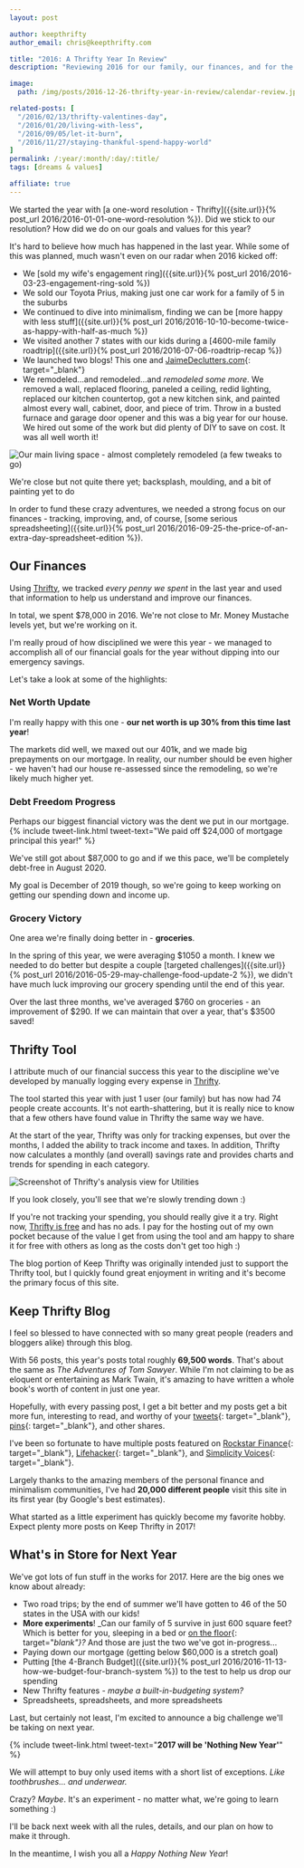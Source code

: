 ```yaml
---
layout: post

author: keepthrifty
author_email: chris@keepthrifty.com

title: "2016: A Thrifty Year In Review"
description: "Reviewing 2016 for our family, our finances, and for the Keep Thrifty blog and Thrifty Tool"

image:
  path: /img/posts/2016-12-26-thrifty-year-in-review/calendar-review.jpg

related-posts: [
  "/2016/02/13/thrifty-valentines-day",
  "/2016/01/20/living-with-less",
  "/2016/09/05/let-it-burn",
  "/2016/11/27/staying-thankful-spend-happy-world"
]
permalink: /:year/:month/:day/:title/
tags: [dreams & values]

affiliate: true
---
```


We started the year with [a one-word resolution - Thrifty]({{site.url}}{% post_url 2016/2016-01-01-one-word-resolution %}). Did we stick to our resolution? How did we do on our goals and values for this year?

It's hard to believe how much has happened in the last year. While some of this was planned, much wasn't even on our radar when 2016 kicked off:

- We [sold my wife's engagement ring]({{site.url}}{% post_url 2016/2016-03-23-engagement-ring-sold %})
- We sold our Toyota Prius, making just one car work for a family of 5 in the suburbs
- We continued to dive into minimalism, finding we can be [more happy with less stuff]({{site.url}}{% post_url 2016/2016-10-10-become-twice-as-happy-with-half-as-much %})
- We visited another 7 states with our kids during a [4600-mile family roadtrip]({{site.url}}{% post_url 2016/2016-07-06-roadtrip-recap %})
- We launched two blogs! This one and [JaimeDeclutters.com](http://www.jaimedeclutters.com){: target="_blank"}
- We remodeled...and remodeled...and _remodeled some more_. We removed a wall, replaced flooring, paneled a ceiling, redid lighting, replaced our kitchen countertop, got a new kitchen sink, and painted almost every wall, cabinet, door, and piece of trim. Throw in a busted furnace and garage door opener and this was a big year for our house. We hired out some of the work but did plenty of DIY to save on cost. It was all well worth it!

![Our main living space - almost completely remodeled (a few tweaks to go)]({{site.url}}/img/posts/2016-12-26-thrifty-year-in-review/main-floor.jpg)

<div class="image-caption">We're close but not quite there yet; backsplash, moulding, and a bit of painting yet to do</div>

In order to fund these crazy adventures, we needed a strong focus on our finances - tracking, improving, and, of course, [some serious spreadsheeting]({{site.url}}{% post_url 2016/2016-09-25-the-price-of-an-extra-day-spreadsheet-edition %}).

## Our Finances

Using [Thrifty]({{site.url}}/thrifty), we tracked _every penny we spent_ in the last year and used that information to help us understand and improve our finances.

In total, we spent $78,000 in 2016. We're not close to Mr. Money Mustache levels yet, but we're working on it.

I'm really proud of how disciplined we were this year - we managed to accomplish all of our financial goals for the year without dipping into our emergency savings.

Let's take a look at some of the highlights:

### Net Worth Update

I'm really happy with this one - __our net worth is up 30% from this time last year__!

The markets did well, we maxed out our 401k, and we made big prepayments on our mortgage. In reality, our number should be even higher - we haven't had our house re-assessed since the remodeling, so we're likely much higher yet.

### Debt Freedom Progress

Perhaps our biggest financial victory was the dent we put in our mortgage. {% include tweet-link.html tweet-text="We paid off $24,000 of mortgage principal this year!" %}

We've still got about $87,000 to go and if we this pace, we'll be completely debt-free in August 2020.

My goal is December of 2019 though, so we're going to keep working on getting our spending down and income up.

### Grocery Victory

One area we're finally doing better in - __groceries__.

In the spring of this year, we were averaging $1050 a month. I knew we needed to do better but despite a couple [targeted challenges]({{site.url}}{% post_url 2016/2016-05-29-may-challenge-food-update-2 %}), we didn't have much luck improving our grocery spending until the end of this year.

Over the last three months, we've averaged $760 on groceries - an improvement of $290. If we can maintain that over a year, that's $3500 saved!

## Thrifty Tool

I attribute much of our financial success this year to the discipline we've developed by manually logging every expense in [Thrifty]({{site.url}}/thrifty).

The tool started this year with just 1 user (our family) but has now had 74 people create accounts. It's not earth-shattering, but it is really nice to know that a few others have found value in Thrifty the same way we have.

At the start of the year, Thrifty was only for tracking expenses, but over the months, I added the ability to track income and taxes. In addition, Thrifty now calculates a monthly (and overall) savings rate and provides charts and trends for spending in each category.

![Screenshot of Thrifty's analysis view for Utilities]({{site.url}}/img/posts/2016-12-26-thrifty-year-in-review/thrifty-analysis.jpg)

<div class="image-caption">If you look closely, you'll see that we're slowly trending down :)</div>

If you're not tracking your spending, you should really give it a try. Right now, [Thrifty is free]({{site.url}}/thrifty) and has no ads. I pay for the hosting out of my own pocket because of the value I get from using the tool and am happy to share it for free with others as long as the costs don't get too high :)

The blog portion of Keep Thrifty was originally intended just to support the Thrifty tool, but I quickly found great enjoyment in writing and it's become the primary focus of this site.

## Keep Thrifty Blog

I feel so blessed to have connected with so many great people (readers and bloggers alike) through this blog.

With 56 posts, this year's posts total roughly __69,500 words__. That's about the same as _The Adventures of Tom Sawyer_. While I'm not claiming to be as eloquent or entertaining as Mark Twain, it's amazing to have written a whole book's worth of content in just one year.

Hopefully, with every passing post, I get a bit better and my posts get a bit more fun, interesting to read, and worthy of your [tweets](http://www.twitter.com/keepthrifty){: target="_blank"}, [pins](https://www.pinterest.com/keepthrifty/){: target="_blank"}, and other shares.

I've been so fortunate to have multiple posts featured on [Rockstar Finance](http://www.rockstarfinance.com){: target="_blank"}, [Lifehacker](http://www.lifehacker.com){: target="_blank"}, and [Simplicity Voices](http://www.simplicityvoices.com/){: target="_blank"}.

Largely thanks to the amazing members of the personal finance and minimalism communities, I've had __20,000 different people__ visit this site in its first year (by Google's best estimates).

What started as a little experiment has quickly become my favorite hobby. Expect plenty more posts on Keep Thrifty in 2017!

## What's in Store for Next Year

We've got lots of fun stuff in the works for 2017. Here are the big ones we know about already:

- Two road trips; by the end of summer we'll have gotten to 46 of the 50 states in the USA with our kids!
- __More experiments__! _Can our family of 5 survive in just 600 square feet? Which is better for you, sleeping in a bed or [on the floor](https://www.youtube.com/watch?v=6o6SHcXIbsA){: target="_blank"}?_ And those are just the two we've got in-progress...
- Paying down our mortgage (getting below $60,000 is a stretch goal)
- Putting [the 4-Branch Budget]({{site.url}}{% post_url 2016/2016-11-13-how-we-budget-four-branch-system %}) to the test to help us drop our spending
- New Thrifty features - _maybe a built-in-budgeting system?_
- Spreadsheets, spreadsheets, and more spreadsheets

Last, but certainly not least, I'm excited to announce a big challenge we'll be taking on next year.

{% include tweet-link.html tweet-text="__2017 will be 'Nothing New Year'__" %}

We will attempt to buy only used items with a short list of exceptions. _Like toothbrushes... and underwear._

Crazy? _Maybe_. It's an experiment - no matter what, we're going to learn something :)

I'll be back next week with all the rules, details, and our plan on how to make it through.

In the meantime, I wish you all a _Happy Nothing New Year_!
